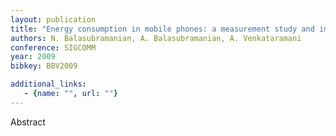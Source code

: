 ```yaml
---
layout: publication
title: "Energy consumption in mobile phones: a measurement study and implications for network applications"
authors: N. Balasubramanian, A. Balasubramanian, A. Venkataramani
conference: SIGCOMM
year: 2009
bibkey: BBV2009

additional_links:
   - {name: "", url: ""}
---
```

Abstract

